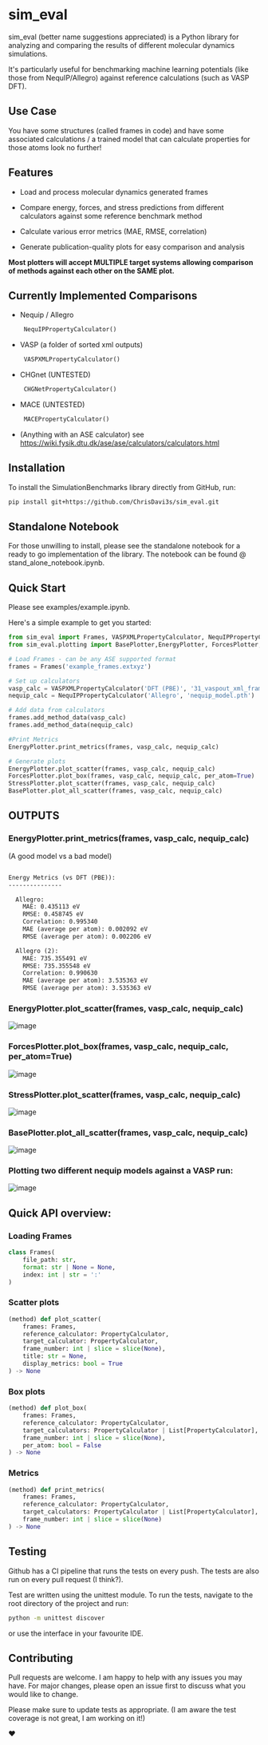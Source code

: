 # sim_eval

sim_eval (better name suggestions appreciated) is a Python library for analyzing and comparing the results of different molecular dynamics simulations. 

It's particularly useful for benchmarking machine learning potentials (like those from NequIP/Allegro) against reference calculations (such as VASP DFT).

## Use Case

You have some structures (called frames in code) and have some associated calculations / a trained model that can calculate properties for those atoms look no further!

## Features

- Load and process molecular dynamics generated frames

- Compare energy, forces, and stress predictions from different calculators against some reference benchmark method

- Calculate various error metrics (MAE, RMSE, correlation)
- Generate publication-quality plots for easy comparison and analysis

**Most plotters will accept MULTIPLE target systems allowing comparison of methods against each other on the SAME plot.**

## Currently Implemented Comparisons
- Nequip / Allegro
  ```python
   NequIPPropertyCalculator()
  ```
- VASP (a folder of sorted xml outputs)
  ```python
   VASPXMLPropertyCalculator()
  ```
- CHGnet (UNTESTED)
  ```python
   CHGNetPropertyCalculator()
  ```
- MACE (UNTESTED)
  ```python
   MACEPropertyCalculator()
  ```
- (Anything with an ASE calculator) see https://wiki.fysik.dtu.dk/ase/ase/calculators/calculators.html

## Installation
To install the SimulationBenchmarks library directly from GitHub, run:
```bash
pip install git+https://github.com/ChrisDavi3s/sim_eval.git
```

## Standalone Notebook

For those unwilling to install, please see the standalone notebook for a ready to go implementation of the library. The notebook can be found @ stand_alone_notebook.ipynb.

## Quick Start

Please see examples/example.ipynb.


Here's a simple example to get you started:
```python
from sim_eval import Frames, VASPXMLPropertyCalculator, NequIPPropertyCalculator
from sim_eval.plotting import BasePlotter,EnergyPlotter, ForcesPlotter, StressPlotter

# Load Frames - can be any ASE supported format
frames = Frames('example_frames.extxyz')

# Set up calculators
vasp_calc = VASPXMLPropertyCalculator('DFT (PBE)', '31_vaspout_xml_frames', 'vasprun_frame')
nequip_calc = NequIPPropertyCalculator('Allegro', 'nequip_model.pth')

# Add data from calculators
frames.add_method_data(vasp_calc)
frames.add_method_data(nequip_calc)

#Print Metrics
EnergyPlotter.print_metrics(frames, vasp_calc, nequip_calc)

# Generate plots
EnergyPlotter.plot_scatter(frames, vasp_calc, nequip_calc)
ForcesPlotter.plot_box(frames, vasp_calc, nequip_calc, per_atom=True)
StressPlotter.plot_scatter(frames, vasp_calc, nequip_calc)
BasePlotter.plot_all_scatter(frames, vasp_calc, nequip_calc)
```

## OUTPUTS 

### EnergyPlotter.print_metrics(frames, vasp_calc, nequip_calc)
(A good model vs a bad model)
```md

Energy Metrics (vs DFT (PBE)):
---------------

  Allegro:
    MAE: 0.435113 eV
    RMSE: 0.458745 eV
    Correlation: 0.995340
    MAE (average per atom): 0.002092 eV
    RMSE (average per atom): 0.002206 eV

  Allegro (2):
    MAE: 735.355491 eV
    RMSE: 735.355548 eV
    Correlation: 0.990630
    MAE (average per atom): 3.535363 eV
    RMSE (average per atom): 3.535363 eV
```

### EnergyPlotter.plot_scatter(frames, vasp_calc, nequip_calc)

![image](https://github.com/ChrisDavi3s/sim_eval/assets/9642076/ec69853b-e819-46e2-85a5-22fbc29c9f77)


### ForcesPlotter.plot_box(frames, vasp_calc, nequip_calc, per_atom=True)

![image](https://github.com/ChrisDavi3s/sim_eval/assets/9642076/549bad78-18cc-4b4b-a251-6b386f84ec11)

### StressPlotter.plot_scatter(frames, vasp_calc, nequip_calc)

![image](https://github.com/ChrisDavi3s/sim_eval/assets/9642076/5ecc06cc-0352-4e09-8ee0-b025a2d6ce3a)

### BasePlotter.plot_all_scatter(frames, vasp_calc, nequip_calc)

![image](https://github.com/ChrisDavi3s/sim_eval/assets/9642076/53e28a17-f518-472d-be77-74a208875d8b)

### Plotting two different nequip models against a VASP run:

![image](https://github.com/ChrisDavi3s/sim_eval/assets/9642076/60a1fb75-46b7-4c02-82a5-9ee00f4e3895)


## Quick API overview: 

### Loading Frames

```python
class Frames(
    file_path: str,
    format: str | None = None,
    index: int | str = ':'
)
```

### Scatter plots
```python
(method) def plot_scatter(
    frames: Frames,
    reference_calculator: PropertyCalculator,
    target_calculator: PropertyCalculator,
    frame_number: int | slice = slice(None),
    title: str = None,
    display_metrics: bool = True
) -> None
```

### Box plots
```python
(method) def plot_box(
    frames: Frames,
    reference_calculator: PropertyCalculator,
    target_calculators: PropertyCalculator | List[PropertyCalculator],
    frame_number: int | slice = slice(None),
    per_atom: bool = False
) -> None
```

### Metrics

```python
(method) def print_metrics(
    frames: Frames,
    reference_calculator: PropertyCalculator,
    target_calculators: PropertyCalculator | List[PropertyCalculator],
    frame_number: int | slice = slice(None)
) -> None
```
## Testing

Github has a CI pipeline that runs the tests on every push. The tests are also run on every pull request (I think?).

Test are written using the unittest module. To run the tests, navigate to the root directory of the project and run:

```bash
python -m unittest discover
```

or use the interface in your favourite IDE.


## Contributing

Pull requests are welcome. I am happy to help with any issues you may have. For major changes, please open an issue first to discuss what you would like to change.

Please make sure to update tests as appropriate. (I am aware the test coverage is not great, I am working on it!)


❤️
